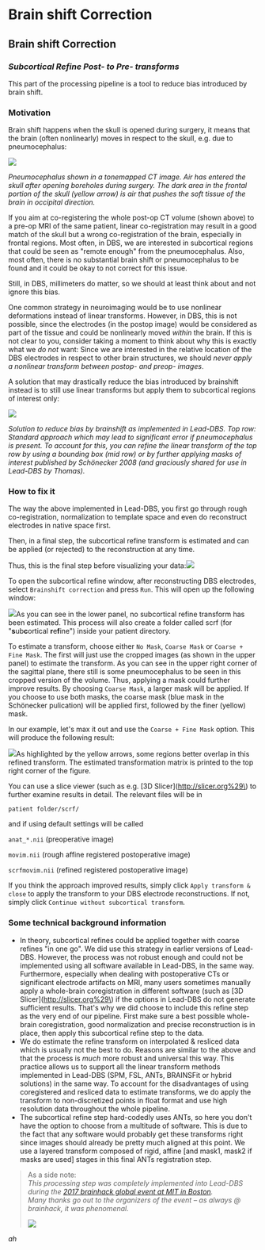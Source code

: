 # Brain shift Correction

## Brain shift Correction

### _Subcortical Refine Post- to Pre- transforms_

This part of the processing pipeline is a tool to reduce bias introduced by brain shift.

### Motivation

Brain shift happens when the skull is opened during surgery, it means that the brain \(often nonlinearly\) moves in respect to the skull, e.g. due to pneumocephalus:

![](.gitbook/assets/pneumocephalus_sole.png)

_Pneumocephalus shown in a tonemapped CT image. Air has entered the skull after opening boreholes during surgery. The dark area in the frontal portion of the skull \(yellow arrow\) is air that pushes the soft tissue of the brain in occipital direction._

If you aim at co-registering the whole post-op CT volume \(shown above\) to a pre-op MRI of the same patient, linear co-registration may result in a good match of the skull but a wrong co-registration of the brain, especially in frontal regions. Most often, in DBS, we are interested in subcortical regions that could be seen as "remote enough" from the pneumocephalus. Also, most often, there is no substantial brain shift or pneumocephalus to be found and it could be okay to not correct for this issue.

Still, in DBS, millimeters do matter, so we should at least think about and not ignore this bias.

One common strategy in neuroimaging would be to use nonlinear deformations instead of linear transforms. However, in DBS, this is not possible, since the electrodes \(in the postop image\) would be considered as part of the tissue and could be nonlinearly moved _within_ the brain. If this is not clear to you, consider taking a moment to think about why this is exactly what we _do not_ want: Since we are interested in the relative location of the DBS electrodes in respect to other brain structures, we should _never apply a nonlinear transform between postop- and preop- images_.

A solution that may drastically reduce the bias introduced by brainshift instead is to still use linear transforms but apply them to subcortical regions of interest only:

![](.gitbook/assets/fig_1c.png)

_Solution to reduce bias by brainshift as implemented in Lead-DBS. Top row: Standard approach which may lead to significant error if pneumocephalus is present. To account for this, you can refine the linear transform of the top row by using a bounding box \(mid row\) or by further applying masks of interest published by Schönecker 2008  \(and graciously shared for use in Lead-DBS by Thomas\)._

### How to fix it

The way the above implemented in Lead-DBS, you first go through rough co-registration, normalization to template space and even do reconstruct electrodes in native space first.

Then, in a final step, the subcortical refine transform is estimated and can be applied \(or rejected\) to the reconstruction at any time.

Thus, this is the final step before visualizing your data:![](.gitbook/assets/leadwin.png)

To open the subcortical refine window, after reconstructing DBS electrodes, select `Brainshift correction` and press `Run`. This will open up the following window:

![](.gitbook/assets/screen-shot-2017-03-05-at-12.38.28-pm.png)As you can see in the lower panel, no subcortical refine transform has been estimated. This process will also create a folder called scrf \(for "**s**ub**c**ortical **r**e**f**ine"\) inside your patient directory.

To estimate a transform, choose either `No Mask`, `Coarse Mask` or `Coarse + Fine Mask`. The first will just use the cropped images \(as shown in the upper panel\) to estimate the transform. As you can see in the upper right corner of the sagittal plane, there still is some pneumocephalus to be seen in this cropped version of the volume. Thus, applying a mask could further improve results. By choosing `Coarse Mask`, a larger mask will be applied. If you choose to use both masks, the coarse mask \(blue mask in the Schönecker pulication\) will be applied first, followed by the finer \(yellow\) mask.

In our example, let's max it out and use the `Coarse + Fine Mask` option. This will produce the following result:

![](.gitbook/assets/scrf_primer.png)As highlighted by the yellow arrows, some regions better overlap in this refined transform. The estimated transformation matrix is printed to the top right corner of the figure.

You can use a slice viewer \(such as e.g. [3D Slicer](http://slicer.org%29\) to further examine results in detail. The relevant files will be in

`patient folder/scrf/`

and if using default settings will be called

`anat_*.nii` \(preoperative image\)

`movim.nii` \(rough affine registered postoperative image\)

`scrfmovim.nii` \(refined registered postoperative image\)

If you think the approach improved results, simply click `Apply transform & close` to apply the transform to your DBS electrode reconstructions. If not, simply click `Continue without subcortical transform`.

### Some technical background information

* In theory, subcortical refines could be applied together with coarse refines "in one go". We did use this strategy in earlier versions of Lead-DBS. However, the process was not robust enough and could not be implemented using all software available in Lead-DBS, in the same way. Furthermore, especially when dealing with postoperative CTs or significant electrode artifacts on MRI, many users sometimes manually apply a whole-brain coregistration in different software \(such as [3D Slicer](http://slicer.org%29\) if the options in Lead-DBS do not generate sufficient results. That's why we did choose to include this refine step as the very end of our pipeline. First make sure a best possible whole-brain coregistration, good normalization and precise reconstruction is in place, then apply this subcortical refine step to the data.
* We do estimate the refine transform on interpolated & resliced data which is usually not the best to do. Reasons are similar to the above and that the process is _much_ more robust and universal this way. This practice allows us to support all the linear transform methods implemented in Lead-DBS \(SPM, FSL, ANTs, BRAINSFit or hybrid solutions\) in the same way. To account for the disadvantages of using coregistered and resliced data to estimate transforms, we do apply the transform to non-discretized points in float format and use high resolution data throughout the whole pipeline.
* The subcortical refine step hard-codedly uses ANTs, so here you don't have the option to choose from a multitude of software. This is due to the fact that any software would probably get these transforms right since images should already be pretty much aligned at this point. We use a layered transform composed of rigid, affine \[and mask1, mask2 if masks are used\] stages in this final ANTs registration step.

> As a side note:  
> _This processing step was completely implemented into Lead-DBS during the_ [_2017 brainhack global event at MIT in Boston_](https://brainhack-boston.github.io/)_.  
> Many thanks go out to the organizers of the event – as always @ brainhack, it was phenomenal._
>
> [![](.gitbook/assets/brainhack_small.png)](http://www.brainhack.org)

_ah_

